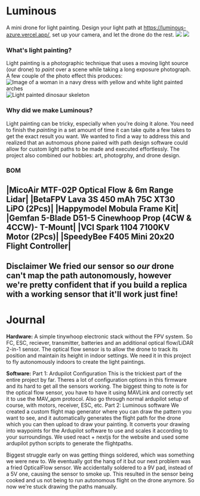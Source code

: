 # Luminous 
A mini drone for light painting. Design your light path at https://luminous-azure.vercel.app/, set up your camera, and let the drone do the rest. 
![](https://hc-cdn.hel1.your-objectstorage.com/s/v3/70b0d1db7289c978004c9860e64a17e661531093_img_8569.jpg)
![](https://hc-cdn.hel1.your-objectstorage.com/s/v3/c49f2110937be9f2f97de7602ea717568374698c_image.png)

### What's light painting?
Light painting is a photographic technique that uses a moving light source (our drone) to *paint* over a scene while taking a long exposure photograph. A few couple of the photo effect this produces:
![Image of a woman in a navy dress with yellow and white light painted arches](https://sublument.com/images/l/i/g/h/t/light-painting-cristina-1515-102010df.jpg)
![Light painted dinosaur skeleton](https://64.media.tumblr.com/b159b70de17b5e26f704a4883638f06e/tumblr_inline_nqem1ixdLq1ss29o0_1280.jpg)

### Why did we make Luminous?
Light painting can be tricky, especially when you're doing it alone. You need to finish the *painting* in a set amount of time it can take quite a few takes to get the exact result you want. We wanted to find a way to address this and realized that an autnomous phone paired with path design software could allow for custom light paths to be made and executed effortlessly.
The project also combined our hobbies: art, photogrphy, and drone design. 

### BOM
|MicoAir MTF-02P Optical Flow & 6m Range Lidar|
|BetaFPV Lava 3S 450 mAh 75C XT30 LiPO (2Pcs)|
|Happymodel Mobula Frame Kit|
|Gemfan 5-Blade D51-5 Cinewhoop Prop (4CW & 4CCW)- T-Mount|
|VCI Spark 1104 7100KV Motor (2Pcs)|
|SpeedyBee F405 Mini 20x20 Flight Controller|
---
**Disclaimer**
We fried our sensor so *our* drone can't map the path autonomously, however we're pretty confident that if you build a replica with a working sensor that it'll work just fine!
---
# Journal 
**Hardware:**
A simple tinywhoop electronic stack without the FPV system. So FC, ESC, reciever, transmitter, batteries and an additional optical flow/LiDAR 2-in-1 sensor.
The optical flow sensor is to allow the drone to track its position and maintain its height in indoor settings. We need it in this project to fly autonomously indoors to create the light paintings.

**Software:**
Part 1: Ardupilot Configuration
This is the trickiest part of the entire project by far. Theres a lot of configuration options in this firmware and its hard to get all the sensors working. The biggest thing to note is for the optical flow sensor, you have to have it using MAVLink and correctly set it to use the MAV_apm protocol. Also go through normal ardupilot setup of course, with motors, receiver, ESC, etc.
Part 2: Luminous software
We created a custom flight map generator where you can draw the pattern you want to see, and it automatically generates the flight path for the drone which you can then upload to draw your painting. It converts your drawing into waypoints for the Ardupilot software to use and scales it according to your surroundings. We used react + nextjs for the website and used some ardupilot python scripts to generate the flightpaths.

Biggest struggle early on was getting things soldered, which was something we were new to. We eventually got the hang of it but our next problem was a fried OpticalFlow sensor. We accidentally soldered to a 9V pad, instead of a 5V one, causing the sensor to smoke up. This resulted in the sensor being cooked and us not being to run autonomous flight on the drone anymore. So now we're stuck drawing the paths manually.
